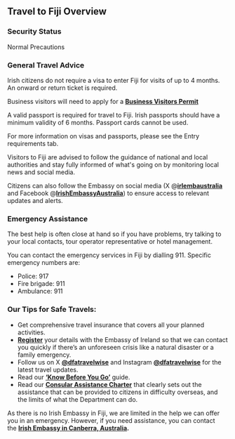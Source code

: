 ## Travel to Fiji Overview

### **Security Status**

Normal Precautions

### **General Travel Advice**

Irish citizens do not require a visa to enter Fiji for visits of up to 4 months. An onward or return ticket is required.

Business visitors will need to apply for a [**Business Visitors Permit**](https://www.immigration.gov.fj/)

A valid passport is required for travel to Fiji. Irish passports should have a minimum validity of 6 months. Passport cards cannot be used.

For more information on visas and passports, please see the Entry requirements tab.

Visitors to Fiji are advised to follow the guidance of national and local authorities and stay fully informed of what's going on by monitoring local news and social media.

Citizens can also follow the Embassy on social media (X @[**irlembaustralia**](https://twitter.com/irlembaustralia) and Facebook @[**IrishEmbassyAustralia**](https://www.facebook.com/IrishEmbassyAustralia)) to ensure access to relevant updates and alerts.

### **Emergency Assistance**

The best help is often close at hand so if you have problems, try talking to your local contacts, tour operator representative or hotel management.

You can contact the emergency services in Fiji by dialling 911. Specific emergency numbers are:

* Police: 917
* Fire brigade: 911
* Ambulance: 911

### **Our Tips for Safe Travels:**

* Get comprehensive travel insurance that covers all your planned activities.
* [**Register**](/en/dfa/overseas-travel/citizens-registration/) your details with the Embassy of Ireland so that we can contact you quickly if there’s an unforeseen crisis like a natural disaster or a family emergency.
* Follow us on X [**@dfatravelwise**](https://www.twitter.com/DFATravelWise) and Instagram [**@dfatravelwise**](https://www.instagram.com/dfatravelwise/) for the latest travel updates.
* Read our [**‘Know Before You Go’**](/en/dfa/overseas-travel/know-before-you-go/) guide.
* Read our [**Consular Assistance Charter**](https://www.ireland.ie/en/dfa/overseas-travel/assistance-abroad/consular-assistance-charter/) that clearly sets out the assistance that can be provided to citizens in difficulty overseas, and the limits of what the Department can do.

As there is no Irish Embassy in Fiji, we are limited in the help we can offer you in an emergency. However, if you need assistance, you can contact the [**Irish Embassy in Canberra, Australia**](/en/australia/canberra/)**.**